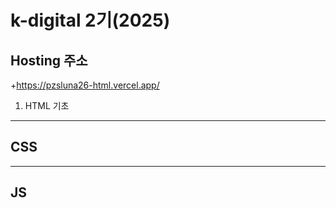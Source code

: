 # k-digital 2기(2025)
## Hosting 주소 
  +https://pzsluna26-html.vercel.app/
1. HTML 기초
---
## CSS
---
## JS
